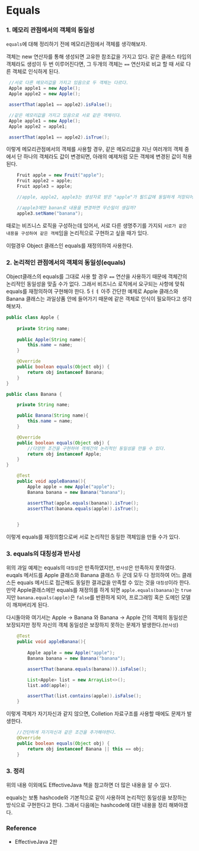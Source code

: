 # Equals


### 1. 메모리 관점에서의 객체의 동일성 

`equals`에 대해 정리하기 전에 메모리관점에서 객체를 생각해보자.

객체는 new 연산자를 통해 생성되면 고유한 참조값을 가지고 있다. 같은 클래스 타입의 객체라도 생성이 두 번 이루어진다면, 그 두개의 객체는 `==` 연산자로 비교 할 때 서로 다른 객체로 인식하게 된다. 

~~~JAVA
 //서로 다른 메모리값을 가지고 있음으로 두 객체는 다르다. 
 Apple apple1 = new Apple(); 
 Apple apple2 = new Apple();

 assertThat(apple1 == apple2).isFalse();

 //같은 메모리값을 가지고 있음으로 서로 같은 객체이다. 
 Apple apple1 = new Apple(); 
 Apple apple2 = apple1;

 assertThat(apple1 == apple2).isTrue();
~~~

 이렇게 메모리관점에서의 객체를 사용할 경우, 같은 메모리값을 지닌 여러개의 객체 중에서 단 하나의 객체라도 값이 변경되면, 아래의 예제처럼 모든 객체에 변경된 값이 적용된다.

~~~JAVA
    Fruit apple = new Fruit("apple");
    Fruit apple2 = apple;
    Fruit apple3 = apple;

    //apple, apple2, apple3는 생성자로 받은 "apple"가 필드값에 동일하게 저장되어있다.

    //apple3에만 banan로 내용을 변경하면 무슨일이 생길까?
    apple3.setName("banana");
~~~

때로는 비즈니스 로직을 구성하는데 있어서, 서로 다른 생명주기를 가지되 `서로가 같은 내용을 구성하여 같은 객체`임을 논리적으로 구현하고 싶을 때가 있다. 

이럴경우 Object 클래스인 equals를 재정의하여 사용한다. 


### 2. 논리적인 관점에서의 객체의 동일성(equals)

Object클래스의 equals를 그대로 사용 할 경우 `==` 연산을 사용하기 때문에 객체간의 논리적인 동일성을 맞출 수가 없다. 그래서 비즈니스 로직에서 요구되는 사항에 맞춰 equals를 재정의하여 구현해야 한다. 
5ㅓㅕ
아주 간단한 예제로 Apple 클래스와 Banana 클래스는 과일상품 안에 들어가기 때문에 같은 객체로 인식이 필요하다고 생각해보자. 

~~~JAVA
public class Apple {
    
    private String name;
    
    public Apple(String name){
        this.name = name;
    }

    @Override
    public boolean equals(Object obj) {
        return obj instanceof Banana;
    }
}

public class Banana {

    private String name;

    public Banana(String name){
        this.name = name;
    }

    @Override
    public boolean equals(Object obj) {
        //다양한 조건을 구현하여 객체간의 논리적인 동일성을 만들 수 있다. 
        return obj instanceof Apple; 
    }
}

    @Test
    public void appleBanana(){
        Apple apple = new Apple("apple");
        Banana banana = new Banana("banana");

        assertThat(apple.equals(banana)).isTrue();
        assertThat(banana.equals(apple)).isTrue();

    
    }
~~~

이렇게 equals를 재정의함으로써 서로 논리적인 동일한 객체임을 만들 수가 있다. 


### 3. equals의 대칭성과 반사성

위의 과일 예제는 equals의 `대칭성`은 만족하였지만, `반사성`은 만족하지 못하였다.   
 euqals 메서드를 Apple 클래스와 Banana 클래스 두 군데 모두 다 정의하여 어느 클래스든 equals 메서드로 접근해도 동일한 결과값을 만족할 수 있는 것을 `대칭성`이라 한다. 만약 Apple클래스에만 equals를 재정의를 하게 되면 `apple.equals(banana)`는 `true`지만 `banana.equals(apple)`은 `false`를 반환하게 되어, 프로그래밍 혹은 도메인 모델이 깨져버리게 된다.

다시돌아와 여기서는 Apple -> Banana 와 Banana -> Apple 간의 객체의 동일성은 보장되지만 정작 자신의 객체 동일성은 보장하지 못하는 문제가 발생한다.(`반사성`) 

~~~JAVA
    @Test
    public void appleBanana(){
        
        Apple apple = new Apple("apple");
        Banana banana = new Banana("banana");

        assertThat(banana.equals(banana))).isFalse(); 

        List<Apple> list = new ArrayList<>();
        list.add(apple);

        assertThat(list.contains(apple)).isFalse();
    }
~~~

이렇게 객체가 자기자신과 같지 않으면, Colletion 자료구조를 사용할 때에도 문제가 발생한다. 

~~~ JAVA
    //간단하게 자기자신과 같은 조건을 추가해야한다.
    @Override
    public boolean equals(Object obj) {
        return obj instanceof Banana || this == obj;
    }
~~~


### 3. 정리

위의 내용 이외에도 EffectiveJava 책을 참고하면 더 많은 내용을 알 수 있다. 

equals는 보통 hashcode와 기본적으로 같이 사용하여 논리적인 동일성을 보장하는 방식으로 구현한다고 한다. 그래서 다음에는 hashcode에 대한 내용을 정리 해봐야겠다. 


### Reference
 - EffectiveJava 2판